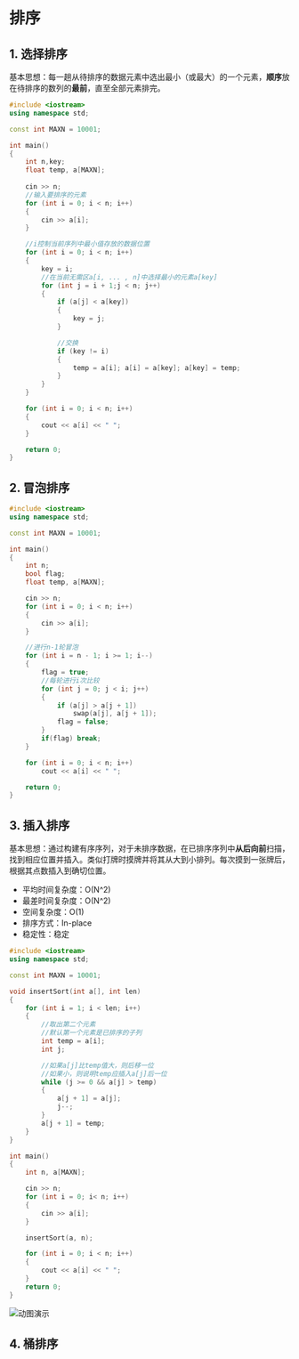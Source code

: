 # 排序

## 1. 选择排序
基本思想：每一趟从待排序的数据元素中选出最小（或最大）的一个元素，**顺序**放在待排序的数列的**最前**，直至全部元素排完。
```c++
#include <iostream>
using namespace std;

const int MAXN = 10001;

int main()
{
    int n,key;
    float temp, a[MAXN];
    
    cin >> n;
    //输入要排序的元素
    for (int i = 0; i < n; i++)
    {
        cin >> a[i];
    }

    //i控制当前序列中最小值存放的数据位置
    for (int i = 0; i < n; i++)
    {
        key = i;
        //在当前无需区a[i, ... , n]中选择最小的元素a[key]
        for (int j = i + 1;j < n; j++)
        {
            if (a[j] < a[key])
            {
                key = j;
            }

            //交换
            if (key != i)
            {
                temp = a[i]; a[i] = a[key]; a[key] = temp;
            }
        }
    }

    for (int i = 0; i < n; i++)
    {
        cout << a[i] << " ";
    }

    return 0;
}
```

## 2. 冒泡排序
```c++
#include <iostream>
using namespace std;

const int MAXN = 10001;

int main()
{
    int n;
    bool flag;
    float temp, a[MAXN];

    cin >> n;
    for (int i = 0; i < n; i++)
    {
        cin >> a[i];
    }

    //进行n-1轮冒泡
    for (int i = n - 1; i >= 1; i--)
    {   
        flag = true;
        //每轮进行i次比较
        for (int j = 0; j < i; j++)
        {
            if (a[j] > a[j + 1])
                swap(a[j], a[j + 1]);
            flag = false;
        }
        if(flag) break;
    }

    for (int i = 0; i < n; i++)
        cout << a[i] << " ";

    return 0;
}
```

## 3. 插入排序
基本思想：通过构建有序序列，对于未排序数据，在已排序序列中**从后向前**扫描，找到相应位置并插入。类似打牌时摸牌并将其从大到小排列。每次摸到一张牌后，根据其点数插入到确切位置。

* 平均时间复杂度：O(N^2)
* 最差时间复杂度：O(N^2)
* 空间复杂度：O(1)
* 排序方式：In-place
* 稳定性：稳定

```c++
#include <iostream>
using namespace std;

const int MAXN = 10001;

void insertSort(int a[], int len)
{
    for (int i = 1; i < len; i++)
    {
        //取出第二个元素
        //默认第一个元素是已排序的子列
        int temp = a[i];
        int j;

        //如果a[j]比temp值大，则后移一位
        //如果小，则说明temp应插入a[j]后一位
        while (j >= 0 && a[j] > temp)
        {
            a[j + 1] = a[j];
            j--;
        }
        a[j + 1] = temp;
    }
}

int main()
{
    int n, a[MAXN];

    cin >> n;
    for (int i = 0; i< n; i++)
    {
        cin >> a[i];
    }

    insertSort(a, n);

    for (int i = 0; i < n; i++)
    {
        cout << a[i] << " ";
    }
    return 0;
}
```
![动图演示](https://pic3.zhimg.com/v2-91b76e8e4dab9b0cad9a017d7dd431e2_b.webp "插入排序动图演示")

## 4. 桶排序